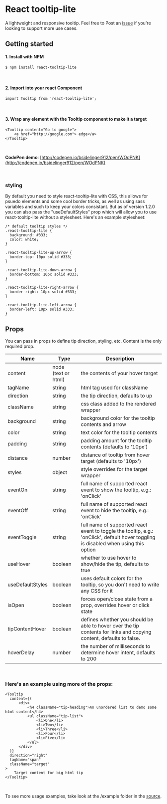 # React tooltip-lite

A lightweight and responsive tooltip. Feel free to Post an [issue](https://github.com/bsidelinger912/react-tooltip-lite/issues) if you're looking to support more use cases.

## Getting started

#### 1. Install with NPM
```
$ npm install react-tooltip-lite
```
<br />

#### 2. Import into your react Component
```
import Tooltip from 'react-tooltip-lite';
```
<br />

#### 3. Wrap any element with the Tooltip component to make it a target
```
<Tooltip content="Go to google">
    <a href="http://google.com"> edge</a>
</Tooltip>
```

<br />

**CodePen demo**: [http://codepen.io/bsidelinger912/pen/WOdPNK](http://codepen.io/bsidelinger912/pen/WOdPNK)

<br />

### styling
By default you need to style react-tooltip-lite with CSS, this allows for psuedo elements and some cool border tricks, as well as using sass variables and such to keep your colors consistant. But as of version 1.2.0 you can also pass the "useDefaultStyles" prop which will allow you to use react-tooltip-lite without a stylesheet. Here's an example stylesheet:

```
/* default tooltip styles */
.react-tooltip-lite {
  background: #333;
  color: white;
}

.react-tooltip-lite-up-arrow {
  border-top: 10px solid #333;
}

.react-tooltip-lite-down-arrow {
  border-bottom: 10px solid #333;
}

.react-tooltip-lite-right-arrow {
  border-right: 10px solid #333;
}

.react-tooltip-lite-left-arrow {
  border-left: 10px solid #333;
}
```


## Props
You can pass in props to define tip direction, styling, etc.  Content is the only required prop.

<table style="width: 100%">
  <thead>
    <tr>
      <th>Name</th>
      <th>Type</th>
      <th>Description</th>
    </tr>
  </thead>
  <tbody>
    <tr>
      <td>content</td>
      <td>node (text or html)</td>
      <td>the contents of your hover target</td>
    </tr>
    <tr>
      <td>tagName</td>
      <td>string</td>
      <td>html tag used for className</td>
    </tr>
    <tr>
      <td>direction</td>
      <td>string</td>
      <td>the tip direction, defaults to up</td>
    </tr>
    <tr>
      <td>className</td>
      <td>string</td>
      <td>css class added to the rendered wrapper</td>
    </tr>
    <tr>
      <td>background</td>
      <td>string</td>
      <td>background color for the tooltip contents and arrow</td>
    </tr>
    <tr>
      <td>color</td>
      <td>string</td>
      <td>text color for the tooltip contents</td>
    </tr>
    <tr>
      <td>padding</td>
      <td>string</td>
      <td>padding amount for the tooltip contents (defaults to '10px')</td>
    </tr>
    <tr>
      <td>distance</td>
      <td>number</td>
      <td>distance of tooltip from hover target (defaults to '10px')</td>
    </tr>
    <tr>
      <td>styles</td>
      <td>object</td>
      <td>style overrides for the target wrapper</td>
    </tr>
    <tr>
      <td>eventOn</td>
      <td>string</td>
      <td>full name of supported react event to show the tooltip, e.g.: 'onClick'</td>
    </tr>
    <tr>
      <td>eventOff</td>
      <td>string</td>
      <td>full name of supported react event to hide the tooltip, e.g.: 'onClick'</td>
    </tr>
    <tr>
      <td>eventToggle</td>
      <td>string</td>
      <td>full name of supported react event to toggle the tooltip, e.g.: 'onClick', default hover toggling is disabled when using this option</td>
    </tr>
    <tr>
      <td>useHover</td>
      <td>boolean</td>
      <td>whether to use hover to show/hide the tip, defaults to true</td>
    </tr>
    <tr>
      <td>useDefaultStyles</td>
      <td>boolean</td>
      <td>uses default colors for the tooltip, so you don't need to write any CSS for it</td>
    </tr>
    <tr>
      <td>isOpen</td>
      <td>boolean</td>
      <td>forces open/close state from a prop, overrides hover or click state</td>
    </tr>
    <tr>
      <td>tipContentHover</td>
      <td>boolean</td>
      <td>defines whether you should be able to hover over the tip contents for links and copying content,
        defaults to false.</a>
    </tr>
    <tr>
      <td>hoverDelay</td>
      <td>number</td>
      <td>the number of milliseconds to determine hover intent, defaults to 200</td>
    </tr>
  </tbody>
</table>
<br />

### Here's an example using more of the props:

```
<Tooltip
  content={(
      <div>
          <h4 className="tip-heading">An unordered list to demo some html content</h4>
          <ul className="tip-list">
              <li>One</li>
              <li>Two</li>
              <li>Three</li>
              <li>Four</li>
              <li>Five</li>
          </ul>
      </div>
  )}
  direction="right"
  tagName="span"
  className="target"
>
    Target content for big html tip
</Tooltip>
```

<br />

To see more usage examples, take look at the /example folder in the [source](https://github.com/bsidelinger912/react-tooltip-lite).
